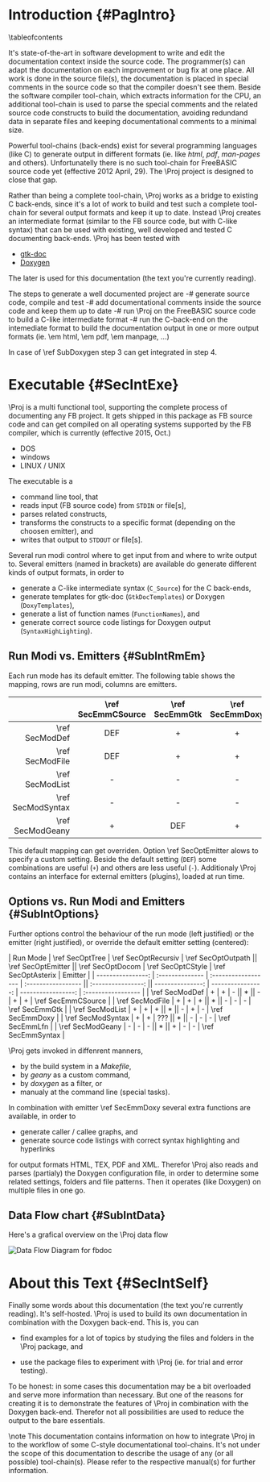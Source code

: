Introduction  {#PagIntro}
============
\tableofcontents

It's state-of-the-art in software development to write and edit the
documentation context inside the source code. The programmer(s) can
adapt the documentation on each improvement or bug fix at one place.
All work is done in the source file(s), the documentation is placed in
special comments in the source code so that the compiler doesn't see
them. Beside the software compiler tool-chain, which extracts
information for the CPU, an additional tool-chain is used to parse the
special comments and the related source code constructs to build the
documentation, avoiding redundand data in separate files and keeping
documentational comments to a minimal size.

Powerful tool-chains (back-ends) exist for several programming
languages (like C) to generate output in different formats (ie. like
*html*, *pdf*, *man-pages* and others). Unfortunatelly there is no such
tool-chain for FreeBASIC source code yet (effective 2012 April, 29).
The \Proj project is designed to close that gap.

Rather than being a complete tool-chain, \Proj works as a bridge
to existing C back-ends, since it's a lot of work to build and test
such a complete tool-chain for several output formats and keep it up to
date. Instead \Proj creates an intermediate format (similar to the FB
source code, but with C-like syntax) that can be used with existing,
well developed and tested C documenting back-ends. \Proj has been
tested with

- [gtk-doc](http://developer.gnome.org/gtk-doc-manual/stable/index.html)
- [Doxygen](http://www.doxygen.org/)

The later is used for this documentation (the text you're currently
reading).

The steps to generate a well documented project are
-# generate source code, compile and test
-# add documentational comments inside the source code and keep them up
   to date
-# run \Proj on the FreeBASIC source code to build a C-like
   intermediate format
-# run the C-back-end on the intemediate format to build the
   documentation output in one or more output formats (ie. \em html,
   \em pdf, \em manpage, ...)

In case of \ref SubDoxygen step 3 can get integrated in step 4.


# Executable  {#SecIntExe}

\Proj is a multi functional tool, supporting the complete process of
documenting any FB project. It gets shipped in this package as FB
source code and can get compiled on all operating systems supported by
the FB compiler, which is currently (effective 2015, Oct.)

- DOS
- windows
- LINUX / UNIX

The executable is a

- command line tool, that
- reads input (FB source code) from `STDIN` or file[s],
- parses related constructs,
- transforms the constructs to a specific format (depending on the choosen emitter), and
- writes that output to `STDOUT` or file[s].

Several run modi control where to get input from and where to write
output to. Several emitters (named in brackets) are available do
generate different kinds of output formats, in order to

- generate a C-like intermediate syntax (`C_Source`) for the C back-ends,
- generate templates for gtk-doc (`GtkDocTemplates`) or Doxygen (`DoxyTemplates`),
- generate a list of function names (`FunctionNames`), and
- generate correct source code listings for Doxygen output (`SyntaxHighLighting`).


## Run Modi vs. Emitters  {#SubIntRmEm}

Each run mode has its default emitter. The following table shows the
mapping, rows are run modi, columns are emitters.

|                   | \ref SecEmmCSource | \ref SecEmmGtk | \ref SecEmmDoxy | \ref SecEmmLfn | \ref SecEmmSyntax |
| ----------------: | :----------------: | :------------: | :-------------: | :------------: | :---------------: |
| \ref SecModDef    |        DEF         |        +       |        +        |        +       |          +        |
| \ref SecModFile   |        DEF         |        +       |        +        |        +       |          +        |
| \ref SecModList   |         -          |        -       |        -        |       DEF      |          -        |
| \ref SecModSyntax |         -          |        -       |        -        |        -       |         DEF       |
| \ref SecModGeany  |         +          |       DEF      |        +        |        +       |          +        |

This default mapping can get overriden. Option \ref SecOptEmitter alows
to specify a custom setting. Beside the default setting (`DEF`) some
combinations are useful (`+`) and others are less useful (`-`).
Additionaly \Proj contains an interface for external emitters
(plugins), loaded at run time.


## Options vs. Run Modi and Emitters  {#SubIntOptions}

Further options control the behaviour of the run mode (left justified)
or the emitter (right justified), or override the default emitter
setting (centered):

|  Run Mode         | \ref SecOptTree | \ref SecOptRecursiv | \ref SecOptOutpath || \ref SecOptEmitter || \ref SecOptDocom | \ref SecOptCStyle | \ref SecOptAsterix | Emitter            |
| ----------------: | :-------------- | :------------------ | :----------------- || :----------------: || ---------------: | ----------------: | -----------------: | :----------------- |
| \ref SecModDef    |        +        |          +          |         -          ||          *         ||        -         |         +         |          +         | \ref SecEmmCSource |
| \ref SecModFile   |        +        |          +          |         +          ||          *         ||        -         |         -         |          -         | \ref SecEmmGtk     |
| \ref SecModList   |        +        |          +          |         +          ||          *         ||        -         |         +         |          -         | \ref SecEmmDoxy    |
| \ref SecModSyntax |        +        |          +          |        ???         ||          *         ||        -         |         -         |          -         | \ref SecEmmLfn     |
| \ref SecModGeany  |        -        |          -          |         -          ||          *         ||        +         |         -         |          -         | \ref SecEmmSyntax  |

\Proj gets invoked in diffenrent manners,

- by the build system in a *Makefile*,
- by *geany* as a custom command,
- by *doxygen* as a filter, or
- manualy at the command line (special tasks).

In combination with emitter \ref SecEmmDoxy several extra functions are
available, in order to

- generate caller / callee graphs, and
- generate source code listings with correct syntax highlighting and hyperlinks

for output formats HTML, TEX, PDF and XML. Therefor \Proj also reads
and parses (partialy) the Doxygen configuration file, in order to
determine some related settings, folders and file patterns. Then it
operates (like Doxygen) on multiple files in one go.

## Data Flow chart  {#SubIntData}

Here's a grafical overview on the \Proj data flow

![Data Flow Diagram for fbdoc](Overview.png)


# About this Text  {#SecIntSelf}

Finally some words about this documentation (the text you're currently
reading). It's self-hosted. \Proj is used to build its own
documentation in combination with the Doxygen back-end. This is, you
can

- find examples for a lot of topics by studying the files and folders
  in the \Proj package, and

- use the package files to experiment with \Proj (ie. for trial and error testing).

To be honest: in some cases this documentation may be a bit overloaded
and serve more information than necessary. But one of the reasons for
creating it is to demonstrate the features of \Proj in combination with
the Doxygen back-end. Therefor not all possibilities are used to reduce
the output to the bare essentials.

\note This documentation contains information on how to integrate \Proj
      in to the workflow of some C-style documentational tool-chains.
      It's not under the scope of this documentation to describe the
      usage of any (or all possible) tool-chain(s). Please refer to the
      respective manual(s) for further information.
